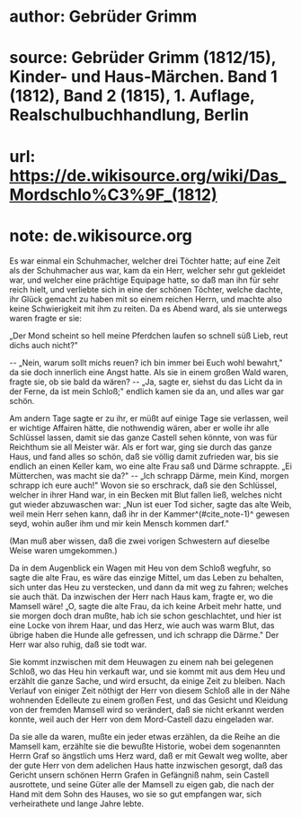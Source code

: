 # author: Gebrüder Grimm
# source: Gebrüder Grimm (1812/15), Kinder- und Haus-Märchen. Band 1 (1812), Band 2 (1815), 1. Auflage, Realschulbuchhandlung, Berlin
# url: https://de.wikisource.org/wiki/Das_Mordschlo%C3%9F_(1812)
# note: de.wikisource.org

Es war einmal ein Schuhmacher, welcher drei Töchter hatte; auf eine Zeit als der Schuhmacher aus war, kam da ein Herr, welcher sehr gut gekleidet war, und welcher eine prächtige Equipage hatte, so daß man ihn für sehr reich hielt, und verliebte sich in eine der schönen Töchter, welche dachte, ihr Glück gemacht zu haben  mit so einem reichen Herrn, und machte also keine Schwierigkeit mit ihm zu reiten. Da es Abend ward, als sie unterwegs waren fragte er sie: 

„Der Mond scheint so hell meine Pferdchen laufen so schnell süß Lieb, reut dichs auch nicht?" 

-- „Nein, warum sollt michs reuen? ich bin immer bei Euch wohl bewahrt," da sie doch innerlich eine Angst hatte. Als sie in einem großen Wald waren, fragte sie, ob sie bald da wären? -- „Ja, sagte er, siehst du das Licht da in der Ferne, da ist mein Schloß;" endlich kamen sie da an, und alles war gar schön. 

Am andern Tage sagte er zu ihr, er müßt auf einige Tage sie verlassen, weil er wichtige Affairen hätte, die nothwendig wären, aber er wolle ihr alle Schlüssel lassen, damit sie das ganze Castell sehen könnte, von was für Reichthum sie all Meister wär. Als er fort war, ging sie durch das ganze Haus, und fand alles so schön, daß sie völlig damit zufrieden war, bis sie endlich an einen Keller kam, wo eine alte Frau saß und Därme schrappte. „Ei Mütterchen, was macht sie da?" -- „Ich schrapp Därme, mein Kind, morgen schrapp ich eure auch!" Wovon sie so erschrack, daß sie den Schlüssel, welcher in ihrer Hand war, in ein Becken mit Blut fallen ließ, welches nicht gut  wieder abzuwaschen war: „Nun ist euer Tod sicher, sagte das alte Weib, weil mein Herr sehen kann, daß ihr in der Kammer^(#cite_note-1)^ gewesen seyd, wohin außer ihm und mir kein Mensch kommen darf." 

(Man muß aber wissen, daß die zwei vorigen Schwestern auf dieselbe Weise waren umgekommen.) 

Da in dem Augenblick ein Wagen mit Heu von dem Schloß wegfuhr, so sagte die alte Frau, es wäre das einzige Mittel, um das Leben zu behalten, sich unter das Heu zu verstecken, und dann da mit weg zu fahren; welches sie auch thät. Da inzwischen der Herr nach Haus kam, fragte er, wo die Mamsell wäre! „O, sagte die alte Frau, da ich keine Arbeit mehr hatte, und sie morgen doch dran mußte, hab ich sie schon geschlachtet, und hier ist eine Locke von ihrem Haar, und das Herz, wie auch was warm Blut, das übrige haben die Hunde alle gefressen, und ich schrapp die Därme." Der Herr war also ruhig, daß sie todt war. 

Sie kommt inzwischen mit dem Heuwagen zu einem nah bei gelegenen Schloß, wo das Heu hin verkauft war, und sie kommt mit aus dem Heu und erzählt die ganze Sache, und wird ersucht, da einige Zeit zu bleiben. Nach Verlauf von einiger Zeit nöthigt der Herr von diesem Schloß alle in der Nähe wohnenden  Edelleute zu einem großen Fest, und das Gesicht und Kleidung von der fremden Mamsell wird so verändert, daß sie nicht erkannt werden konnte, weil auch der Herr von dem Mord-Castell dazu eingeladen war. 

Da sie alle da waren, mußte ein jeder etwas erzählen, da die Reihe an die Mamsell kam, erzählte sie die bewußte Historie, wobei dem sogenannten Herrn Graf so ängstlich ums Herz ward, daß er mit Gewalt weg wollte, aber der gute Herr von dem adelichen Haus hatte inzwischen gesorgt, daß das Gericht unsern schönen Herrn Grafen in Gefängniß nahm, sein Castell ausrottete, und seine Güter alle der Mamsell zu eigen gab, die nach der Hand mit dem Sohn des Hauses, wo sie so gut empfangen war, sich verheirathete und lange Jahre lebte. 

